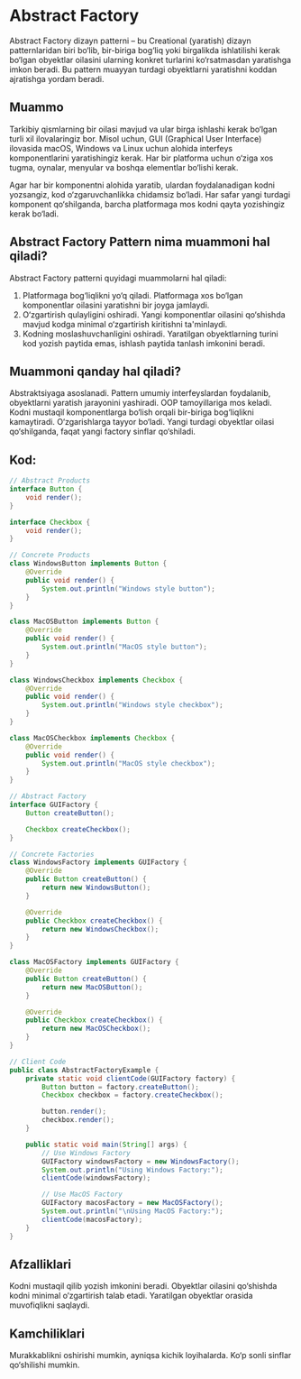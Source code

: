 # Abstract Factory

Abstract Factory dizayn patterni – bu Creational (yaratish) dizayn patternlaridan biri bo‘lib, bir-biriga bog‘liq yoki
birgalikda ishlatilishi kerak bo‘lgan obyektlar oilasini ularning konkret turlarini ko‘rsatmasdan yaratishga imkon
beradi. Bu pattern muayyan turdagi obyektlarni yaratishni koddan ajratishga yordam beradi.

## Muammo

Tarkibiy qismlarning bir oilasi mavjud va ular birga ishlashi kerak bo‘lgan turli xil ilovalaringiz bor. Misol uchun,
GUI (Graphical User Interface) ilovasida macOS, Windows va Linux uchun alohida interfeys komponentlarini yaratishingiz
kerak. Har bir platforma uchun o‘ziga xos tugma, oynalar, menyular va boshqa elementlar bo‘lishi kerak.

Agar har bir komponentni alohida yaratib, ulardan foydalanadigan kodni yozsangiz, kod o‘zgaruvchanlikka chidamsiz
bo‘ladi. Har safar yangi turdagi komponent qo‘shilganda, barcha platformaga mos kodni qayta yozishingiz kerak bo‘ladi.

## Abstract Factory Pattern nima muammoni hal qiladi?

Abstract Factory patterni quyidagi muammolarni hal qiladi:

1. Platformaga bog‘liqlikni yo‘q qiladi. Platformaga xos bo‘lgan komponentlar oilasini yaratishni bir joyga jamlaydi.
2. O‘zgartirish qulayligini oshiradi. Yangi komponentlar oilasini qo‘shishda mavjud kodga minimal o‘zgartirish
   kiritishni ta'minlaydi.
3. Kodning moslashuvchanligini oshiradi. Yaratilgan obyektlarning turini kod yozish paytida emas, ishlash paytida
   tanlash imkonini beradi.

## Muammoni qanday hal qiladi?

Abstraktsiyaga asoslanadi. Pattern umumiy interfeyslardan foydalanib, obyektlarni yaratish jarayonini yashiradi.
OOP tamoyillariga mos keladi. Kodni mustaqil komponentlarga bo‘lish orqali bir-biriga bog‘liqlikni kamaytiradi.
O‘zgarishlarga tayyor bo‘ladi. Yangi turdagi obyektlar oilasi qo‘shilganda, faqat yangi factory sinflar qo‘shiladi.

## Kod:

```java
// Abstract Products
interface Button {
    void render();
}

interface Checkbox {
    void render();
}

// Concrete Products
class WindowsButton implements Button {
    @Override
    public void render() {
        System.out.println("Windows style button");
    }
}

class MacOSButton implements Button {
    @Override
    public void render() {
        System.out.println("MacOS style button");
    }
}

class WindowsCheckbox implements Checkbox {
    @Override
    public void render() {
        System.out.println("Windows style checkbox");
    }
}

class MacOSCheckbox implements Checkbox {
    @Override
    public void render() {
        System.out.println("MacOS style checkbox");
    }
}

// Abstract Factory
interface GUIFactory {
    Button createButton();

    Checkbox createCheckbox();
}

// Concrete Factories
class WindowsFactory implements GUIFactory {
    @Override
    public Button createButton() {
        return new WindowsButton();
    }

    @Override
    public Checkbox createCheckbox() {
        return new WindowsCheckbox();
    }
}

class MacOSFactory implements GUIFactory {
    @Override
    public Button createButton() {
        return new MacOSButton();
    }

    @Override
    public Checkbox createCheckbox() {
        return new MacOSCheckbox();
    }
}

// Client Code
public class AbstractFactoryExample {
    private static void clientCode(GUIFactory factory) {
        Button button = factory.createButton();
        Checkbox checkbox = factory.createCheckbox();

        button.render();
        checkbox.render();
    }

    public static void main(String[] args) {
        // Use Windows Factory
        GUIFactory windowsFactory = new WindowsFactory();
        System.out.println("Using Windows Factory:");
        clientCode(windowsFactory);

        // Use MacOS Factory
        GUIFactory macosFactory = new MacOSFactory();
        System.out.println("\nUsing MacOS Factory:");
        clientCode(macosFactory);
    }
}

```

## Afzalliklari

Kodni mustaqil qilib yozish imkonini beradi.
Obyektlar oilasini qo‘shishda kodni minimal o‘zgartirish talab etadi.
Yaratilgan obyektlar orasida muvofiqlikni saqlaydi.

## Kamchiliklari

Murakkablikni oshirishi mumkin, ayniqsa kichik loyihalarda.
Ko‘p sonli sinflar qo‘shilishi mumkin.